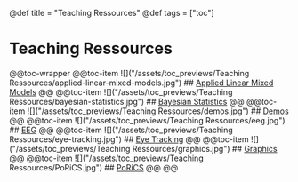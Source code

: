 @def title = "Teaching Ressources" 
@def tags = ["toc"] 
# Teaching Ressources

@@toc-wrapper
	@@toc-item ![]("/assets/toc_previews/Teaching Ressources/applied-linear-mixed-models.jpg") ## [Applied Linear Mixed Models](applied-linear-mixed-models) @@
	@@toc-item ![]("/assets/toc_previews/Teaching Ressources/bayesian-statistics.jpg") ## [Bayesian Statistics](bayesian-statistics) @@
	@@toc-item ![]("/assets/toc_previews/Teaching Ressources/demos.jpg") ## [Demos](demos) @@
	@@toc-item ![]("/assets/toc_previews/Teaching Ressources/eeg.jpg") ## [EEG](eeg) @@
	@@toc-item ![]("/assets/toc_previews/Teaching Ressources/eye-tracking.jpg") ## [Eye Tracking](eye-tracking) @@
	@@toc-item ![]("/assets/toc_previews/Teaching Ressources/graphics.jpg") ## [Graphics](graphics) @@
	@@toc-item ![]("/assets/toc_previews/Teaching Ressources/PoRiCS.jpg") ## [PoRiCS](PoRiCS) @@
@@